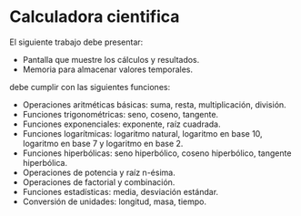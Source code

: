# Calculadora cientifica
El siguiente trabajo debe presentar:
- Pantalla que muestre los cálculos y resultados.
- Memoria para almacenar valores temporales.

debe cumplir con las siguientes funciones:
- Operaciones aritméticas básicas: suma, resta, multiplicación, división.
- Funciones trigonométricas: seno, coseno, tangente.
- Funciones exponenciales: exponente, raíz cuadrada.
- Funciones logarítmicas: logaritmo natural, logaritmo en base 10, logaritmo en base 7 y logaritmo en base 2.
- Funciones hiperbólicas: seno hiperbólico, coseno hiperbólico, tangente hiperbólica.
- Operaciones de potencia y raíz n-ésima.
- Operaciones de factorial y combinación.
- Funciones estadísticas: media, desviación estándar.
- Conversión de unidades: longitud, masa, tiempo.


